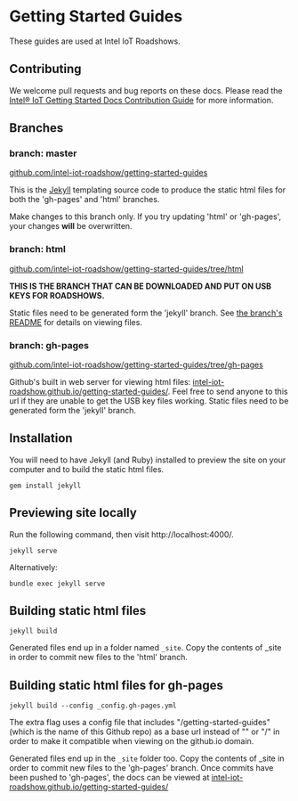 # Getting Started Guides

These guides are used at Intel IoT Roadshows.

## Contributing

We welcome pull requests and bug reports on these docs. Please read the [Intel® IoT Getting Started Docs Contribution Guide](CONTRIBUTING.md) for more information.

## Branches

### branch: master

[github.com/intel-iot-roadshow/getting-started-guides](https://github.com/intel-iot-roadshow/getting-started-guides)

This is the [Jekyll](http://jekyllrb.com/) templating source code to produce the static html files for both the 'gh-pages' and 'html' branches.

Make changes to this branch only. If you try updating 'html' or 'gh-pages', your changes **will** be overwritten.

### branch: html

[github.com/intel-iot-roadshow/getting-started-guides/tree/html](https://github.com/intel-iot-roadshow/getting-started-guides/tree/html)

**THIS IS THE BRANCH THAT CAN BE DOWNLOADED AND PUT ON USB KEYS FOR ROADSHOWS.** 

Static files need to be generated form the 'jekyll' branch. See [the branch's README](https://github.com/intel-iot-roadshow/getting-started-guides/blob/html/README.md) for details on viewing files.

### branch: gh-pages

[github.com/intel-iot-roadshow/getting-started-guides/tree/gh-pages](https://github.com/intel-iot-roadshow/getting-started-guides/tree/gh-pages)

Github's built in web server for viewing html files: [intel-iot-roadshow.github.io/getting-started-guides/](http://intel-iot-roadshow.github.io/getting-started-guides/). Feel free to send anyone to this url if they are unable to get the USB key files working. Static files need to be generated form the 'jekyll' branch.

## Installation

You will need to have Jekyll (and Ruby) installed to preview the site on your computer and to build the static html files.

```
gem install jekyll
```

## Previewing site locally

Run the following command, then visit http://localhost:4000/.

```
jekyll serve
```

Alternatively:

```
bundle exec jekyll serve
```


## Building static html files

```
jekyll build
```

Generated files end up in a folder named `_site`. Copy the contents of _site in order to commit new files to the 'html' branch.


## Building static html files for gh-pages

```
jekyll build --config _config.gh-pages.yml
```

The extra flag uses a config file that includes "/getting-started-guides" (which is the name of this Github repo) as a base url instead of "" or "/" in order to make it compatible when viewing on the github.io domain.

Generated files end up in the `_site` folder too. Copy the contents of _site in order to commit new files to the 'gh-pages' branch. Once commits have been pushed to 'gh-pages', the docs can be viewed at [intel-iot-roadshow.github.io/getting-started-guides/](http://intel-iot-roadshow.github.io/getting-started-guides/)
